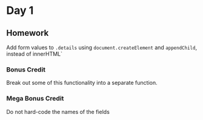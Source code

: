 # Day 1

## Homework

Add form values to `.details` using `document.createElement`
and `appendChild`, instead of innerHTML`

### Bonus Credit

Break out some of this functionality into a separate function.

### Mega Bonus Credit

Do not hard-code the names of the fields
